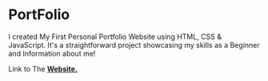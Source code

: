 # PortFolio

I created My First Personal Portfolio Website using HTML, CSS & JavaScript. It's a straightforward project showcasing my skills as a Beginner and Information about me! 

Link to The <a href="https://pratham-d14.github.io/PortFolio.github.io/"><b>Website.</b></a>
